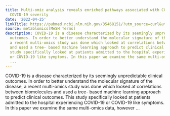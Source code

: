 ```yaml
---
title: Multi-omic analysis reveals enriched pathways associated with COVID-19 and
  COVID-19 severity
date: '2022-04-25'
linkTitle: https://pubmed.ncbi.nlm.nih.gov/35468151/?utm_source=curl&utm_medium=rss&utm_campaign=pubmed-2&utm_content=1Zkrxt7ktlCbHBXEV3v65xxSnkSWNsJ1A6Fq3gBniKhGfIUslK&fc=20210907212339&ff=20220427215006&v=2.17.6
source: metablomics[MeSH Terms]
description: COVID-19 is a disease characterized by its seemingly unpredictable clinical
  outcomes. In order to better understand the molecular signature of the disease,
  a recent multi-omics study was done which looked at correlations between biomolecules
  and used a tree- based machine learning approach to predict clinical outcomes. This
  study specifically looked at patients admitted to the hospital experiencing COVID-19
  or COVID-19 like symptoms. In this paper we examine the same multi-omics data, however
  ...
---
```

COVID-19 is a disease characterized by its seemingly unpredictable clinical outcomes. In order to better understand the molecular signature of the disease, a recent multi-omics study was done which looked at correlations between biomolecules and used a tree- based machine learning approach to predict clinical outcomes. This study specifically looked at patients admitted to the hospital experiencing COVID-19 or COVID-19 like symptoms. In this paper we examine the same multi-omics data, however ...